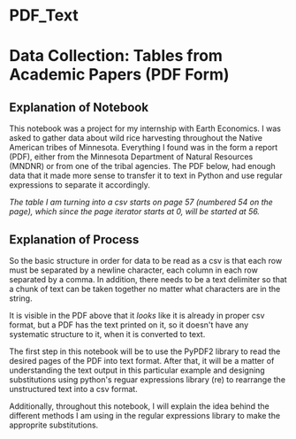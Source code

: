 # PDF_Text
# Data Collection: Tables from Academic Papers (PDF Form)

## Explanation of Notebook

This notebook was a project for my internship with Earth Economics. I was asked to gather data about wild rice harvesting throughout the Native American tribes of Minnesota. Everything I found was in the form a report (PDF), either from the Minnesota Department of Natural Resources (MNDNR) or from one of the tribal agencies. The PDF below, had enough data that it made more sense to transfer it to text in Python and use regular expressions to separate it accordingly.

*The table I am turning into a csv starts on page 57 (numbered 54 on the page), which since the page iterator starts at 0, will be started at 56.*

## Explanation of Process

So the basic structure in order for data to be read as a csv is that each row must be separated by a newline character, each column in each row separated by a comma. In addition, there needs to be a text delimiter so that a chunk of text can be taken together no matter what characters are in the string. 

It is visible in the PDF above that it *looks* like it is already in proper csv format, but a PDF has the text printed on it, so it doesn't have any systematic structure to it, when it is converted to text.

The first step in this notebook will be to use the PyPDF2 library to read the desired pages of the PDF into text format. After that, it will be a matter of understanding the text output in this particular example and designing substitutions using python's reguar expressions library (re) to rearrange the unstructured text into a csv format.

Additionally, throughout this notebook, I will explain the idea behind the different methods I am using in the regular expressions library to make the approprite substitutions.
